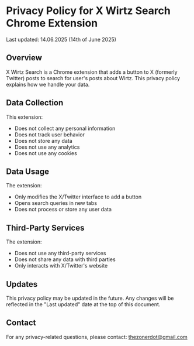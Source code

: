 # Privacy Policy for X Wirtz Search Chrome Extension

Last updated: 14.06.2025 (14th of June 2025)

## Overview
X Wirtz Search is a Chrome extension that adds a button to X (formerly Twitter) posts to search for user's posts about Wirtz. This privacy policy explains how we handle your data.

## Data Collection
This extension:
- Does not collect any personal information
- Does not track user behavior
- Does not store any data
- Does not use any analytics
- Does not use any cookies

## Data Usage
The extension:
- Only modifies the X/Twitter interface to add a button
- Opens search queries in new tabs
- Does not process or store any user data

## Third-Party Services
The extension:
- Does not use any third-party services
- Does not share any data with third parties
- Only interacts with X/Twitter's website

## Updates
This privacy policy may be updated in the future. Any changes will be reflected in the "Last updated" date at the top of this document.

## Contact
For any privacy-related questions, please contact:
thezonerdot@gmail.com 